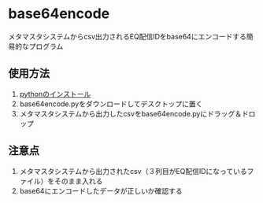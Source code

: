 # base64encode
メタマスタシステムからcsv出力されるEQ配信IDをbase64にエンコードする簡易的なプログラム

## 使用方法
1. [pythonのインストール](https://www.python.org/)
2. base64encode.pyをダウンロードしてデスクトップに置く
3. メタマスタシステムから出力したcsvをbase64encode.pyにドラッグ＆ドロップ

## 注意点
1. メタマスタシステムから出力されたcsv（３列目がEQ配信IDになっているファイル）をそのまま入れる
2. base64にエンコードしたデータが正しいか確認する
